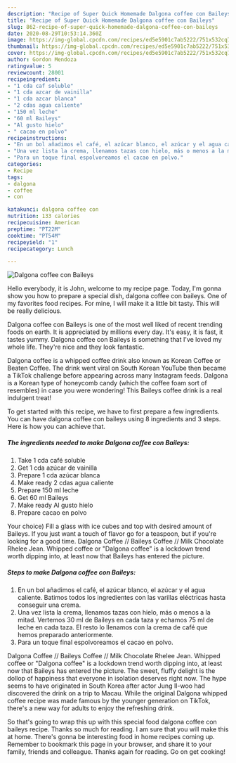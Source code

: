 ```yaml
---
description: "Recipe of Super Quick Homemade Dalgona coffee con Baileys"
title: "Recipe of Super Quick Homemade Dalgona coffee con Baileys"
slug: 862-recipe-of-super-quick-homemade-dalgona-coffee-con-baileys
date: 2020-08-29T10:53:14.360Z
image: https://img-global.cpcdn.com/recipes/ed5e5901c7ab5222/751x532cq70/dalgona-coffee-con-baileys-foto-principal.jpg
thumbnail: https://img-global.cpcdn.com/recipes/ed5e5901c7ab5222/751x532cq70/dalgona-coffee-con-baileys-foto-principal.jpg
cover: https://img-global.cpcdn.com/recipes/ed5e5901c7ab5222/751x532cq70/dalgona-coffee-con-baileys-foto-principal.jpg
author: Gordon Mendoza
ratingvalue: 5
reviewcount: 28001
recipeingredient:
- "1 cda caf soluble"
- "1 cda azcar de vainilla"
- "1 cda azcar blanca"
- "2 cdas agua caliente"
- "150 ml leche"
- "60 ml Baileys"
- "Al gusto hielo"
- " cacao en polvo"
recipeinstructions:
- "En un bol añadimos el café, el azúcar blanco, el azúcar y el agua caliente. Batimos todos los ingredientes con las varillas eléctricas hasta conseguir una crema."
- "Una vez lista la crema, llenamos tazas con hielo, más o menos a la mitad. Vertemos 30 ml de Baileys en cada taza y echamos 75 ml de leche en cada taza. El resto lo llenamos con la crema de café que hemos preparado anteriormente."
- "Para un toque final espolvoreamos el cacao en polvo."
categories:
- Recipe
tags:
- dalgona
- coffee
- con

katakunci: dalgona coffee con 
nutrition: 133 calories
recipecuisine: American
preptime: "PT22M"
cooktime: "PT54M"
recipeyield: "1"
recipecategory: Lunch

---
```



![Dalgona coffee con Baileys](https://img-global.cpcdn.com/recipes/ed5e5901c7ab5222/751x532cq70/dalgona-coffee-con-baileys-foto-principal.jpg)

Hello everybody, it is John, welcome to my recipe page. Today, I'm gonna show you how to prepare a special dish, dalgona coffee con baileys. One of my favorites food recipes. For mine, I will make it a little bit tasty. This will be really delicious.

Dalgona coffee con Baileys is one of the most well liked of recent trending foods on earth. It is appreciated by millions every day. It's easy, it is fast, it tastes yummy. Dalgona coffee con Baileys is something that I've loved my whole life. They're nice and they look fantastic.

Dalgona coffee is a whipped coffee drink also known as Korean Coffee or Beaten Coffee. The drink went viral on South Korean YouTube then became a TikTok challenge before appearing across many Instagram feeds. Dalgona is a Korean type of honeycomb candy (which the coffee foam sort of resembles) in case you were wondering! This Baileys coffee drink is a real indulgent treat!


To get started with this recipe, we have to first prepare a few ingredients. You can have dalgona coffee con baileys using 8 ingredients and 3 steps. Here is how you can achieve that.

<!--inarticleads1-->

##### The ingredients needed to make Dalgona coffee con Baileys:

1. Take 1 cda café soluble
1. Get 1 cda azúcar de vainilla
1. Prepare 1 cda azúcar blanca
1. Make ready 2 cdas agua caliente
1. Prepare 150 ml leche
1. Get 60 ml Baileys
1. Make ready Al gusto hielo
1. Prepare  cacao en polvo


Your choice) Fill a glass with ice cubes and top with desired amount of Baileys. If you just want a touch of flavor go for a teaspoon, but if you&#39;re looking for a good time. Dalgona Coffee // Baileys Coffee // Milk Chocolate Rhelee Jean. Whipped coffee or &#34;Dalgona coffee&#34; is a lockdown trend worth dipping into, at least now that Baileys has entered the picture. 

<!--inarticleads2-->

##### Steps to make Dalgona coffee con Baileys:

1. En un bol añadimos el café, el azúcar blanco, el azúcar y el agua caliente. Batimos todos los ingredientes con las varillas eléctricas hasta conseguir una crema.
1. Una vez lista la crema, llenamos tazas con hielo, más o menos a la mitad. Vertemos 30 ml de Baileys en cada taza y echamos 75 ml de leche en cada taza. El resto lo llenamos con la crema de café que hemos preparado anteriormente.
1. Para un toque final espolvoreamos el cacao en polvo.


Dalgona Coffee // Baileys Coffee // Milk Chocolate Rhelee Jean. Whipped coffee or &#34;Dalgona coffee&#34; is a lockdown trend worth dipping into, at least now that Baileys has entered the picture. The sweet, fluffy delight is the dollop of happiness that everyone in isolation deserves right now. The hype seems to have originated in South Korea after actor Jung Il-woo had discovered the drink on a trip to Macau. While the original Dalgona whipped coffee recipe was made famous by the younger generation on TikTok, there&#39;s a new way for adults to enjoy the refreshing drink. 

So that's going to wrap this up with this special food dalgona coffee con baileys recipe. Thanks so much for reading. I am sure that you will make this at home. There's gonna be interesting food in home recipes coming up. Remember to bookmark this page in your browser, and share it to your family, friends and colleague. Thanks again for reading. Go on get cooking!

